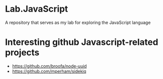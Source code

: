 # Lab.JavaScript
A repository that serves as my lab for exploring the JavaScript language


# Interesting github Javascript-related projects
* https://github.com/broofa/node-uuid
* https://github.com/mperham/sidekiq